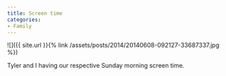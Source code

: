 ```yaml
---
title: Screen time
categories:
- Family
---
```


![]({{ site.url }}{% link /assets/posts/2014/20140608-092127-33687337.jpg %})
  



Tyler and I having our respective Sunday morning screen time. 

